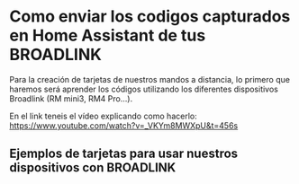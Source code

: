 # Como enviar los codigos capturados en Home Assistant de tus BROADLINK

Para la creación de tarjetas de nuestros mandos a distancia, lo primero que haremos será aprender los códigos utilizando los diferentes dispositivos Broadlink (RM mini3, RM4 Pro...).

En el link teneis el vídeo explicando como hacerlo: https://www.youtube.com/watch?v=_VKYm8MWXpU&t=456s

## Ejemplos de tarjetas para usar nuestros dispositivos con BROADLINK
